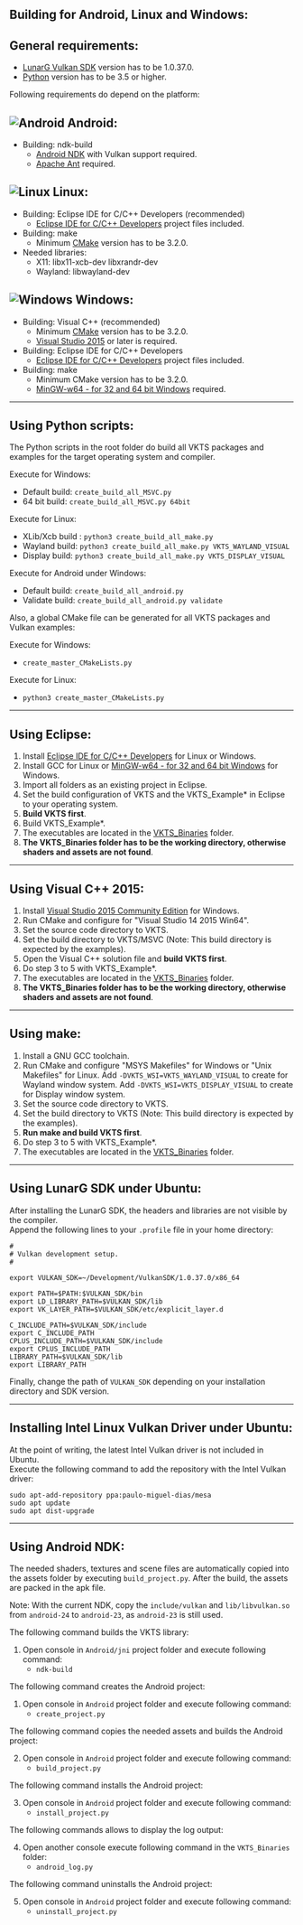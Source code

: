Building for Android, Linux and Windows:
----------------------------------------

General requirements:
---------------------
  
- [LunarG Vulkan SDK](http://vulkan.lunarg.com) version has to be 1.0.37.0.
- [Python](https://www.python.org/) version has to be 3.5 or higher.  


Following requirements do depend on the platform:

![Android](images/android_logo.png) Android:
---

- Building: ndk-build  
    - [Android NDK](http://developer.android.com/ndk/index.html) with Vulkan support required.  
    - [Apache Ant](https://ant.apache.org/) required.  
      

![Linux](images/linux_logo.png) Linux:
---

- Building: Eclipse IDE for C/C++ Developers (recommended)  
    - [Eclipse IDE for C/C++ Developers](https://www.eclipse.org/downloads/) project files included.   
- Building: make  
    - Minimum [CMake](https://cmake.org/) version has to be 3.2.0.  
- Needed libraries:
    - X11: libx11-xcb-dev libxrandr-dev
    - Wayland: libwayland-dev


![Windows](images/windows_logo.png) Windows:
---

- Building: Visual C++ (recommended)  
    - Minimum [CMake](https://cmake.org/) version has to be 3.2.0.  
    - [Visual Studio 2015](https://www.visualstudio.com/en-us/downloads/visual-studio-2015-downloads-vs.aspx) or later is required.  
- Building: Eclipse IDE for C/C++ Developers  
    - [Eclipse IDE for C/C++ Developers](https://www.eclipse.org/downloads/) project files included.  
- Building: make  
    - Minimum CMake version has to be 3.2.0.  
    - [MinGW-w64 - for 32 and 64 bit Windows](https://sourceforge.net/projects/mingw-w64/) required.  


---

Using Python scripts:
---------------------

The Python scripts in the root folder do build all VKTS packages and examples for the target operating system and compiler.

Execute for Windows:
- Default build: `create_build_all_MSVC.py`  
- 64 bit build: `create_build_all_MSVC.py 64bit`  

Execute for Linux:
- XLib/Xcb build : `python3 create_build_all_make.py`  
- Wayland build: `python3 create_build_all_make.py VKTS_WAYLAND_VISUAL`  
- Display build: `python3 create_build_all_make.py VKTS_DISPLAY_VISUAL`  

Execute for Android under Windows:
- Default build: `create_build_all_android.py`  
- Validate build: `create_build_all_android.py validate`  
  
  
Also, a global CMake file can be generated for all VKTS packages and Vulkan examples:

Execute for Windows:
- `create_master_CMakeLists.py`

Execute for Linux:
- `python3 create_master_CMakeLists.py`


---

Using Eclipse:
--------------

1. Install [Eclipse IDE for C/C++ Developers](https://www.eclipse.org/downloads/) for Linux or Windows.
2. Install GCC for Linux or [MinGW-w64 - for 32 and 64 bit Windows](https://sourceforge.net/projects/mingw-w64/) for Windows.
3. Import all folders as an existing project in Eclipse. 
4. Set the build configuration of VKTS and the VKTS_Example* in Eclipse to your operating system.
5. __Build VKTS first__.
6. Build VKTS_Example*.
7. The executables are located in the [VKTS_Binaries](VKTS_Binaries/README.md) folder.
8. __The VKTS_Binaries folder has to be the working directory, otherwise shaders and assets are not found__.


---

Using Visual C++ 2015:
----------------------

1. Install [Visual Studio 2015 Community Edition](https://www.visualstudio.com/de/downloads/) for Windows.
2. Run CMake and configure for "Visual Studio 14 2015 Win64".
3. Set the source code directory to VKTS.
4. Set the build directory to VKTS/MSVC (Note: This build directory is expected by the examples).
5. Open the Visual C++ solution file and __build VKTS first__.
6. Do step 3 to 5 with VKTS_Example*.
7. The executables are located in the [VKTS_Binaries](VKTS_Binaries/README.md) folder.
8. __The VKTS_Binaries folder has to be the working directory, otherwise shaders and assets are not found__.


---

Using make:
-----------

1. Install a GNU GCC toolchain.
2. Run CMake and configure "MSYS Makefiles" for Windows or "Unix Makefiles" for Linux.
   Add `-DVKTS_WSI=VKTS_WAYLAND_VISUAL` to create for Wayland window system.
   Add `-DVKTS_WSI=VKTS_DISPLAY_VISUAL` to create for Display window system.
3. Set the source code directory to VKTS.
4. Set the build directory to VKTS (Note: This build directory is expected by the examples). 
5. __Run make and build VKTS first__.
6. Do step 3 to 5 with VKTS_Example*.
7. The executables are located in the [VKTS_Binaries](VKTS_Binaries/README.md) folder.


---

Using LunarG SDK under Ubuntu:
------------------------------

After installing the LunarG SDK, the headers and libraries are not visible by the compiler.  
Append the following lines to your `.profile` file in your home directory: 

`#`  
`# Vulkan development setup.`  
`#`  
  
`export VULKAN_SDK=~/Development/VulkanSDK/1.0.37.0/x86_64`  
  
`export PATH=$PATH:$VULKAN_SDK/bin`  
`export LD_LIBRARY_PATH=$VULKAN_SDK/lib`  
`export VK_LAYER_PATH=$VULKAN_SDK/etc/explicit_layer.d`  
  
`C_INCLUDE_PATH=$VULKAN_SDK/include`   
`export C_INCLUDE_PATH`  
`CPLUS_INCLUDE_PATH=$VULKAN_SDK/include`   
`export CPLUS_INCLUDE_PATH`  
`LIBRARY_PATH=$VULKAN_SDK/lib`  
`export LIBRARY_PATH`  

Finally, change the path of `VULKAN_SDK` depending on your installation directory and SDK version.


---

Installing Intel Linux Vulkan Driver under Ubuntu:
--------------------------------------------------

At the point of writing, the latest Intel Vulkan driver is not included in Ubuntu.    
Execute the following command to add the repository with the Intel Vulkan driver:  
  
`sudo apt-add-repository ppa:paulo-miguel-dias/mesa`  
`sudo apt update`  
`sudo apt dist-upgrade`


---

Using Android NDK:
------------------

The needed shaders, textures and scene files are automatically copied into the assets folder by
executing `build_project.py`. After the build, the assets are packed in the apk file. 

Note:
With the current NDK, copy the `include/vulkan` and `lib/libvulkan.so` from `android-24` to `android-23`,
as `android-23` is still used.

The following command builds the VKTS library:

1. Open console in `Android/jni` project folder and execute following command:  
    - `ndk-build`


The following command creates the Android project:

1. Open console in `Android` project folder and execute following command:  
    - `create_project.py`

The following command copies the needed assets and builds the Android project:

2. Open console in `Android` project folder and execute following command:  
    - `build_project.py`

The following command installs the Android project:

3. Open console in `Android` project folder and execute following command:  
    - `install_project.py`

The following commands allows to display the log output:

4. Open another console execute following command in the `VKTS_Binaries` folder:  
    - `android_log.py` 

The following command uninstalls the Android project:

5. Open console in `Android` project folder and execute following command:  
    - `uninstall_project.py`
